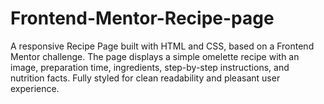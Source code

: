 # Frontend-Mentor-Recipe-page
A responsive Recipe Page built with HTML and CSS, based on a Frontend Mentor challenge. The page displays a simple omelette recipe with an image, preparation time, ingredients, step-by-step instructions, and nutrition facts. Fully styled for clean readability and pleasant user experience.
